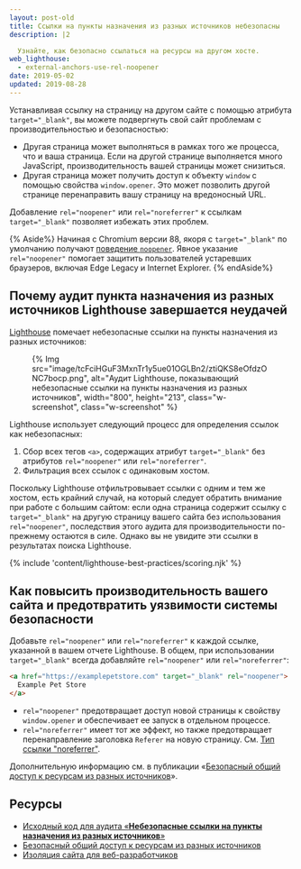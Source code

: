 ```yaml
---
layout: post-old
title: Ссылки на пункты назначения из разных источников небезопасны
description: |2

  Узнайте, как безопасно ссылаться на ресурсы на другом хосте.
web_lighthouse:
  - external-anchors-use-rel-noopener
date: 2019-05-02
updated: 2019-08-28
---
```


Устанавливая ссылку на страницу на другом сайте с помощью атрибута `target="_blank"`, вы можете подвергнуть свой сайт проблемам с производительностью и безопасностью:

- Другая страница может выполняться в рамках того же процесса, что и ваша страница. Если на другой странице выполняется много JavaScript, производительность вашей страницы может снизиться.
- Другая страница может получить доступ к объекту `window` с помощью свойства `window.opener`. Это может позволить другой странице перенаправить вашу страницу на вредоносный URL.

Добавление `rel="noopener"` или `rel="noreferrer"` к ссылкам `target="_blank"` позволяет избежать этих проблем.

{% Aside%} Начиная с Chromium версии 88, якоря с `target="_blank"` по умолчанию получают [поведение `noopener`](https://www.chromestatus.com/feature/6140064063029248). Явное указание `rel="noopener"` помогает защитить пользователей устаревших браузеров, включая Edge Legacy и Internet Explorer. {% endAside%}

## Почему аудит пункта назначения из разных источников Lighthouse завершается неудачей

[Lighthouse](https://developers.google.com/web/tools/lighthouse/) помечает небезопасные ссылки на пункты назначения из разных источников:

<figure class="w-figure">{% Img src="image/tcFciHGuF3MxnTr1y5ue01OGLBn2/ztiQKS8eOfdzONC7bocp.png", alt="Аудит Lighthouse, показывающий небезопасные ссылки на пункты назначения из разных источников", width="800", height="213", class="w-screenshot", class="w-screenshot" %}</figure>

Lighthouse использует следующий процесс для определения ссылок как небезопасных:

1. Сбор всех тегов `<a>`, содержащих атрибут `target="_blank"` без атрибутов `rel="noopener"` или `rel="noreferrer"`.
2. Фильтрация всех ссылок с одинаковым хостом.

Поскольку Lighthouse отфильтровывает ссылки с одним и тем же хостом, есть крайний случай, на который следует обратить внимание при работе с большим сайтом: если одна страница содержит ссылку с `target="_blank"` на другую страницу вашего сайта без использования `rel="noopener"`, последствия этого аудита для производительности по-прежнему остаются в силе. Однако вы не увидите эти ссылки в результатах поиска Lighthouse.

{% include 'content/lighthouse-best-practices/scoring.njk' %}

## Как повысить производительность вашего сайта и предотвратить уязвимости системы безопасности

Добавьте `rel="noopener"` или `rel="noreferrer"` к каждой ссылке, указанной в вашем отчете Lighthouse. В общем, при использовании `target="_blank"` всегда добавляйте `rel="noopener"` или `rel="noreferrer"`:

```html
<a href="https://examplepetstore.com" target="_blank" rel="noopener">
  Example Pet Store
</a>
```

- `rel="noopener"` предотвращает доступ новой страницы к свойству `window.opener` и обеспечивает ее запуск в отдельном процессе.
- `rel="noreferrer"` имеет тот же эффект, но также предотвращает перенаправление заголовка `Referer` на новую страницу. См. [Тип ссылки "noreferrer"](https://html.spec.whatwg.org/multipage/links.html#link-type-noreferrer).

Дополнительную информацию см. в публикации «[Безопасный общий доступ к ресурсам из разных источников](/cross-origin-resource-sharing/)».

## Ресурсы

- [Исходный код для аудита «**Небезопасные ссылки на пункты назначения из разных источников**»](https://github.com/GoogleChrome/lighthouse/blob/master/lighthouse-core/audits/dobetterweb/external-anchors-use-rel-noopener.js)
- [Безопасный общий доступ к ресурсам из разных источников](/cross-origin-resource-sharing/)
- [Изоляция сайта для веб-разработчиков](https://developers.google.com/web/updates/2018/07/site-isolation)
